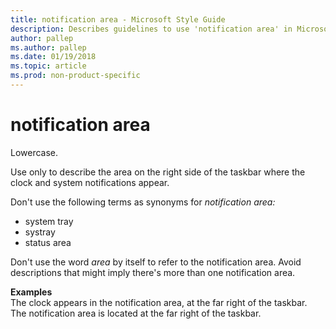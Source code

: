```yaml
---
title: notification area - Microsoft Style Guide
description: Describes guidelines to use 'notification area' in Microsoft documents and provides examples.
author: pallep
ms.author: pallep
ms.date: 01/19/2018
ms.topic: article
ms.prod: non-product-specific
---
```


# notification area

Lowercase.

Use only to describe the area on the right side of the taskbar where the clock and system notifications appear.

Don't use the following terms as synonyms for *notification area:*

  - system tray 
  - systray 
  - status area 

Don't use the word *area* by itself to refer to the notification area. Avoid descriptions that might imply there's more than one notification area.

**Examples**  
The clock appears in the notification area, at the far right of the taskbar.   
The notification area is located at the far right of the taskbar.  
